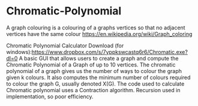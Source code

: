 # Chromatic-Polynomial

A graph colouring is a colouring of a graphs vertices so that no adjacent vertices have the same colour
https://en.wikipedia.org/wiki/Graph_coloring

Chromatic Polynomial Calculator Download (for windows):https://www.dropbox.com/s/7yppkswcastq6r6/Chromatic.exe?dl=0
A basic GUI that allows users to create a graph and compute the Chromatic Polynomial of a Graph of up to 10 vertices.
The chromatic polynomial of a graph gives us the number of ways to colour the graph given k colours.
It also computes the minimum number of colours required to colour the graph G, usually denoted X(G).
The code used to calculate Chromatic polynomial uses a Contraction algorithm. Recursion used in implementation, so poor efficiency.
